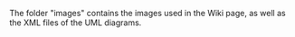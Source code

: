 The folder "images" contains the images used in the Wiki page, as well as the XML files of the UML diagrams.
